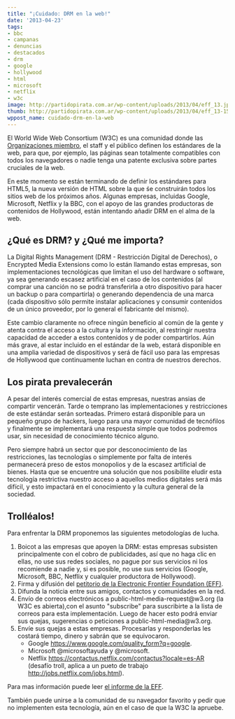 ```yaml
---
title: "¡Cuidado: DRM en la web!"
date: '2013-04-23'
tags:
- bbc
- campanas
- denuncias
- destacados
- drm
- google
- hollywood
- html
- microsoft
- netflix
- w3c
image: http://partidopirata.com.ar/wp-content/uploads/2013/04/eff_13.jpg
thumb: http://partidopirata.com.ar/wp-content/uploads/2013/04/eff_13-150x150.jpg
wppost_name: cuidado-drm-en-la-web
---
```


El World Wide Web Consortium (W3C) es una comunidad donde las <a href="http://www.w3.org/Consortium/Member/List" target="_blank">Organizaciones miembro</a>, 
el staff y el público definen los estándares de la web, para que, por ejemplo, las páginas sean  totalmente compatibles con todos los navegadores o nadie tenga una patente exclusiva sobre partes cruciales de la web.

En este momento se están terminando de definir los estándares para HTML5, la nueva versión de HTML sobre la que śe construirán todos los sitios web de los próximos años. Algunas empresas, incluidas Google, Microsoft, Netflix y la BBC, con el apoyo de las grandes productoras de contenidos de Hollywood, están intentando añadir DRM en el alma de la web.

<h2>¿Qué es DRM? y ¿Qué me importa?</h2>

La Digital Rights Management (DRM - Restricción Digital de Derechos), o Encrypted Media Extensions como lo están llamando estas empresas, son implementaciones tecnológicas que limitan el uso del hardware o software, ya sea generando escasez artificial en el caso de los contenidos (al comprar una canción no se podrá transferirla a otro dispositivo para hacer un backup o para compartirla) o generando dependencia de una marca (cada dispositivo sólo permite instalar aplicaciones y consumir contenidos de un único proveedor, por lo general el fabricante del mismo).

Este cambio claramente no ofrece ningún beneficio al común de la gente y atenta contra el acceso a la cultura y la información, al restringir nuestra capacidad de acceder a estos contenidos y de poder compartirlos. Aún más grave, al estar incluido en el estándar de la web, estará disponible en una amplia variedad de 
dispositivos y será de fácil uso para las empresas de Hollywood que continuamente luchan en contra de nuestros derechos.

<h2>Los pirata prevalecerán</h2>

A pesar del interés comercial de estas empresas, nuestras ansias de compartir vencerán. Tarde o temprano las implementaciones y restricciones de este estándar serán sorteadas. Primero estará disponible para un pequeño grupo de hackers, luego para una mayor comunidad de tecnófilos y finalmente se implementará una respuesta simple que todos podremos usar, sin necesidad de conocimiento técnico alguno.

Pero siempre habrá un sector que por desconocimiento de las restricciones, las tecnologías o simplemente por falta de interés permanecerá preso de estos monopolios y de la escasez artificial de bienes. Hasta que se encuentre una solución que nos posibilite eludir esta tecnología restrictiva nuestro acceso a aquellos medios digitales será más difícil, y esto impactará en el conocimiento y la cultura general de la sociedad.

<h2>Trolléalos!</h2>

Para enfrentar la DRM proponemos las siguientes metodologías de lucha.
<ol>
<li>Boicot a  las empresas que apoyen la DRM: estas empresas subsisten  principalmente con el cobro de publicidades, así que no haga clic en ellas, no use sus redes sociales, no pague por sus servicios ni los recomiende a nadie y, si es posible, no use sus servicios (Google, Microsoft, BBC, Netflix y cualquier productora de Hollywood).</li>
<li>Firma y difusión del <a href="http://www.defectivebydesign.org/no-drm-in-html5" target="_blank">petitorio de la Electronic Frontier Foundation (EFF)</a>.</li>
<li>Difunda la noticia entre sus amigos, contactos y comunidades en la red.</li>
<li>Envío de correos electrónicos a public-html-media-request@w3.org (la W3C es abierta),con el asunto "subscribe" para suscribirte  a la lista de correos para esta implementación. Luego de hacer esto podrá enviar sus quejas, sugerencias o peticiones a public-html-media@w3.org.</li>
<li>Envíe sus quejas a estas empresas. Procesarlas y responderlas les costará tiempo, dinero y sabrán que se equivocaron.
<ul>
<li>Google <a target="_blank" href="https://www.google.com/quality_form?q=google">https://www.google.com/quality_form?q=google</a>.</li>
<li>Microsoft @microsoftayuda y @microsoft.</li>
<li>Netflix <a target="_blank" href="https://contactus.netflix.com/contactus?locale=es-AR">https://contactus.netflix.com/contactus?locale=es-AR</a> (desafío troll, aplica a un pueto de trabajo <a target="_blank" href="http://jobs.netflix.com/jobs.html">http://jobs.netflix.com/jobs.html</a>).</li>
</ul>
</li>
</ol>

Para mas información puede leer <a target="_blank" href="https://www.eff.org/deeplinks/2013/03/defend-open-web-keep-drm-out-w3c-standards">el informe de la EFF</a>.

También puede unirse a la comunidad de su navegador favorito y pedir que no implementen esta tecnología, aún en el caso de que  la W3C la apruebe.
